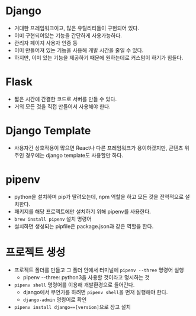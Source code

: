 # Django
- 거대한 프레임워크이고, 많은 유틸리티들이 구현되어 있다.
- 이미 구현되어있는 기능을 간단하게 사용가능하다.
- 관리자 페이지 사용자 인증 등
- 이미 만들어져 있는 기능을 사용해 개발 시간을 줄일 수 있다.
- 하지만, 이미 있는 기능을 제공하기 때문에 원하는데로 커스텀이 하기가 힘들다.

# Flask
- 짧은 시간에 간결한 코드로 서버를 만들 수 있다.
- 거의 모든 것을 직접 만들어서 사용해야 한다.

# Django Template
- 사용자간 상호작용이 많으면 React나 다른 프레임워크가 용이하겠지만, 콘텐츠 위주인 경우에는 django template도 사용할만 하다.

# pipenv
- python을 설치하며 pip가 딸려오는데, npm 역할을 하고 모든 것을 전역적으로 설치한다.
- 패키지를 해당 프로젝트에만 설치하기 위해 pipenv를 사용한다.
- `brew install pipenv` 설치 명령어
- 설치하면 생성되는 pipfile은 package.json과 같은 역할을 한다.

# 프로젝트 생성
- 프로젝트 폴더를 만들고 그 폴더 안에서 터미널에 `pipenv --three` 명령어 실행
  - pipenv --three: python3을 사용할 것이라고 명시하는 것
- `pipenv shell` 명령어를 이용해 개발환경으로 들어간다.
  - django에서 무언가를 하려면 `pipenv shell`을 먼저 실행해야 한다.
  - `django-admin` 명령어로 확인
- `pipenv install django==[version]`으로 장고 설치